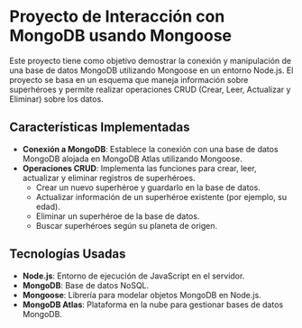 # Proyecto de Interacción con MongoDB usando Mongoose

Este proyecto tiene como objetivo demostrar la conexión y manipulación de una base de datos MongoDB utilizando Mongoose en un entorno Node.js. El proyecto se basa en un esquema que maneja información sobre superhéroes y permite realizar operaciones CRUD (Crear, Leer, Actualizar y Eliminar) sobre los datos.

## **Características Implementadas**

- **Conexión a MongoDB**: Establece la conexión con una base de datos MongoDB alojada en MongoDB Atlas utilizando Mongoose.
- **Operaciones CRUD**: Implementa las funciones para crear, leer, actualizar y eliminar registros de superhéroes.
  - Crear un nuevo superhéroe y guardarlo en la base de datos.
  - Actualizar información de un superhéroe existente (por ejemplo, su edad).
  - Eliminar un superhéroe de la base de datos.
  - Buscar superhéroes según su planeta de origen.

## **Tecnologías Usadas**

- **Node.js**: Entorno de ejecución de JavaScript en el servidor.
- **MongoDB**: Base de datos NoSQL.
- **Mongoose**: Librería para modelar objetos MongoDB en Node.js.
- **MongoDB Atlas**: Plataforma en la nube para gestionar bases de datos MongoDB.